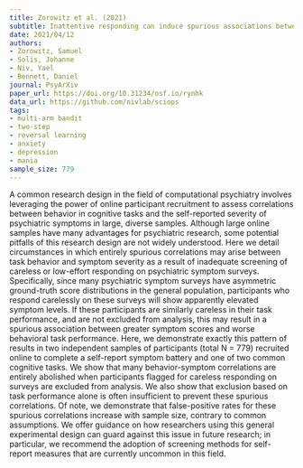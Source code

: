 ```yaml
---
title: Zorowitz et al. (2021)
subtitle: Inattentive responding can induce spurious associations between task behavior and symptom measures
date: 2021/04/12
authors:
- Zorowitz, Samuel
- Solis, Johanne
- Niv, Yael
- Bennett, Daniel
journal: PsyArXiv
paper_url: https://doi.org/10.31234/osf.io/rynhk
data_url: https://github.com/nivlab/sciops
tags:
- multi-arm bandit
- two-step
- reversal learning
- anxiety
- depression
- mania
sample_size: 779
---
```


A common research design in the field of computational psychiatry involves leveraging the power of online participant recruitment to assess correlations between behavior in cognitive tasks and the self-reported severity of psychiatric symptoms in large, diverse samples. Although large online samples have many advantages for psychiatric research, some potential pitfalls of this research design are not widely understood. Here we detail circumstances in which entirely spurious correlations may arise between task behavior and symptom severity as a result of inadequate screening of careless or low-effort responding on psychiatric symptom surveys. Specifically, since many psychiatric symptom surveys have asymmetric ground-truth score distributions in the general population, participants who respond carelessly on these surveys will show apparently elevated symptom levels. If these participants are similarly careless in their task performance, and are not excluded from analysis, this may result in a spurious association between greater symptom scores and worse behavioral task performance. Here, we demonstrate exactly this pattern of results in two independent samples of participants (total N = 779) recruited online to complete a self-report symptom battery and one of two common cognitive tasks. We show that many behavior-symptom correlations are entirely abolished when participants flagged for careless responding on surveys are excluded from analysis. We also show that exclusion based on task performance alone is often insufficient to prevent these spurious correlations. Of note, we demonstrate that false-positive rates for these spurious correlations increase with sample size, contrary to common assumptions. We offer guidance on how researchers using this general experimental design can guard against this issue in future research; in particular, we recommend the adoption of screening methods for self-report measures that are currently uncommon in this field.
